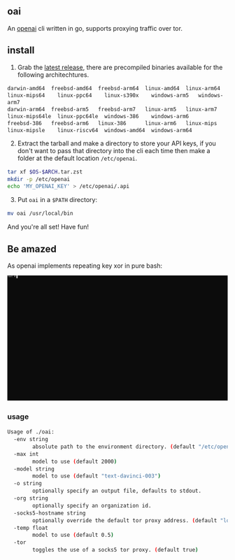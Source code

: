 ## oai

An [openai](https://openai.com/) cli written in go, supports proxying traffic over tor. 


## install

1) Grab the [latest release](https://github.com/ok-john/oai/releases/tag/v0.0.1), there are precompiled binaries available for the following architechtures.

```
darwin-amd64  freebsd-amd64  freebsd-arm64  linux-amd64  linux-arm64  linux-mips64    linux-ppc64    linux-s390x    windows-arm5   windows-arm7
darwin-arm64  freebsd-arm5   freebsd-arm7   linux-arm5   linux-arm7   linux-mips64le  linux-ppc64le  windows-386    windows-arm6
freebsd-386   freebsd-arm6   linux-386      linux-arm6   linux-mips   linux-mipsle    linux-riscv64  windows-amd64  windows-arm64
```

2) Extract the tarball and make a directory to store your API keys, if you don't want to pass that directory
   into the cli each time then make a folder at the default location `/etc/openai`.

```bash
tar xf $OS-$ARCH.tar.zst
mkdir -p /etc/openai
echo 'MY_OPENAI_KEY' > /etc/openai/.api
```

3) Put `oai` in a `$PATH` directory:

```bash
mv oai /usr/local/bin
```

And you're all set! Have fun!


## Be amazed

As openai implements repeating key xor in pure bash:

<p float="left" align="middle">
<img src="./oai.svg" />
</p>

### usage
```bash
Usage of ./oai:
  -env string
        absolute path to the environment directory. (default "/etc/openai")
  -max int
        model to use (default 2000)
  -model string
        model to use (default "text-davinci-003")
  -o string
        optionally specify an output file, defaults to stdout.
  -org string
        optionally specify an organization id.
  -socks5-hostname string
        optionally override the default tor proxy address. (default "localhost:9050")
  -temp float
        model to use (default 0.5)
  -tor
        toggles the use of a socks5 tor proxy. (default true)
```


